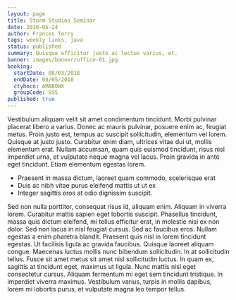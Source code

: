 ```yaml
---
layout: page
title: Storm Studios Seminar
date: 2016-05-24
author: Frances Terry
tags: weekly links, java
status: published
summary: Quisque efficitur justo ac lectus varius, et.
banner: images/banner/office-01.jpg
booking:
  startDate: 08/03/2018
  endDate: 08/05/2018
  ctyhocn: AMABOHX
  groupCode: SSS
published: true
---
```

Vestibulum aliquam velit sit amet condimentum tincidunt. Morbi pulvinar placerat libero a varius. Donec ac mauris pulvinar, posuere enim ac, feugiat metus. Proin justo est, tempus ac suscipit sollicitudin, elementum vel lorem. Quisque at justo justo. Curabitur enim diam, ultrices vitae dui ut, mollis elementum erat. Nullam accumsan, quam quis euismod tincidunt, risus nisl imperdiet urna, et vulputate neque magna vel lacus. Proin gravida in ante eget tincidunt. Etiam elementum egestas lorem.

* Praesent in massa dictum, laoreet quam commodo, scelerisque erat
* Duis ac nibh vitae purus eleifend mattis ut ut ex
* Integer sagittis eros at odio dignissim suscipit.

Sed non nulla porttitor, consequat risus id, aliquam enim. Aliquam in viverra lorem. Curabitur mattis sapien eget lobortis suscipit. Phasellus tincidunt, massa quis dictum eleifend, mi tellus efficitur erat, in molestie nisi ex non dolor. Sed non lacus in nisl feugiat cursus. Sed ac faucibus eros. Nullam egestas a enim pharetra blandit.
Praesent quis nisl in lorem tincidunt egestas. Ut facilisis ligula ac gravida faucibus. Quisque laoreet aliquam congue. Maecenas luctus mollis nunc bibendum sollicitudin. In at sollicitudin tellus. Fusce sit amet metus sit amet nisl sollicitudin luctus. In quam ex, sagittis at tincidunt eget, maximus ut ligula. Nunc mattis nisl eget consectetur cursus. Aliquam fermentum mi eget sem tincidunt tristique. In imperdiet viverra maximus. Vestibulum varius, turpis in mollis dapibus, lorem mi lobortis purus, et vulputate magna leo tempor tellus.
